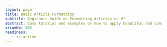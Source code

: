 ```yaml
---
layout: page
title: Basic Article Formatting
subtitle: Beginners Guide on Formatting Articles on V² 
abstract: Easy tutorial and examples on how to apply beautiful and consistent formatting to your Articles using Kramdown, a flavor of Markdown.
issueNo: 205
readiness:
   - is-active
---
```


